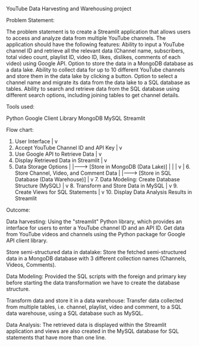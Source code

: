 YouTube Data Harvesting and Warehousing project

Problem Statement:

The problem statement is to create a Streamlit application that allows users to access and analyze data from multiple YouTube channels. The application should have the following features:
  Ability to input a YouTube channel ID and retrieve all the relevant data (Channel name, subscribers, total video count, playlist ID, video ID, likes, dislikes, comments of each video) using Google API.
 Option to store the data in a MongoDB database as a data lake.
 Ability to collect data for up to 10 different YouTube channels and store them in the data lake by clicking a button.
 Option to select a channel name and migrate its data from the data lake to a SQL database as tables.
Ability to search and retrieve data from the SQL database using different search options, including joining tables to get channel details.

Tools used:

Python
Google Client Library
MongoDB
MySQL
Streamlit 

Flow chart:

1. User Interface
   |
   v
2. Accept YouTube Channel ID and API Key
   |
   v
3. Use Google API to Retrieve Data
   |
   v
4. Display Retrieved Data in Streamlit
   |
   v
5. Data Storage Options
   |
   |---> [Store in MongoDB (Data Lake)]
   |     |
   |     v
   |     6. Store Channel, Video, and Comment Data
   |
   |---> [Store in SQL Database (Data Warehouse)]
         |
         v
         7. Data Modeling: Create Database Structure (MySQL)
         |
         v
         8. Transform and Store Data in MySQL
         |
         v
         9. Create Views for SQL Statements
         |
         v
         10. Display Data Analysis Results in Streamlit

Outcome:

Data harvesting: Using the "streamlit" Python library, which provides an interface for users to enter a YouTube channel ID and an API ID. Get data from YouTube videos and channels using the Python package for Google API client library.

Store semi-structured data in datalake: Store the fetched semi-structured data in a MongoDB database with 3 different collection names (Channels, Videos, Comments).

Data Modeling: Provided the SQL scripts with the foreign and primary key before starting the data transformation we have to create the database structure.

Transform data and store it in a data warehouse: Transfer data collected from multiple tables, i.e. channel, playlist, video and comment, to a SQL data warehouse, using a SQL database such as MySQL.

Data Analysis: The retrieved data is displayed within the Streamlit application and views are also created in the MySQL database for SQL statements that have more than one line.


